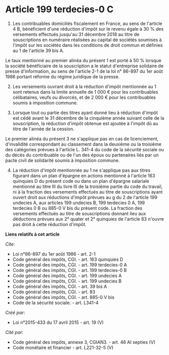 # Article 199 terdecies-0 C

1. Les contribuables domiciliés fiscalement en France, au sens de l'article 4 B, bénéficient d'une réduction d'impôt sur le
revenu égale à 30 % des versements effectués jusqu'au 31 décembre 2018 au titre de souscriptions en numéraire réalisées au
capital de sociétés soumises à l'impôt sur les sociétés dans les conditions de droit commun et définies au 1 de l'article 39
bis A. 

Le taux mentionné au premier alinéa du présent 1 est porté à 50 % lorsque la société bénéficiaire de la souscription a le
statut d'entreprise solidaire de presse d'information, au sens de l'article 2-1 de la loi n° 86-897 du 1er août 1986 portant
réforme du régime juridique de la presse. 

2. Les versements ouvrant droit à la réduction d'impôt mentionnée au 1 sont retenus dans la limite annuelle de 1 000 € pour
les contribuables célibataires, veufs ou divorcés, et de 2 000 € pour les contribuables soumis à imposition commune. 

3. Lorsque tout ou partie des titres ayant donné lieu à réduction d'impôt est cédé avant le 31 décembre de la cinquième année
suivant celle de la souscription, la réduction d'impôt obtenue est ajoutée à l'impôt dû au titre de l'année de la cession. 

Le premier alinéa du présent 3 ne s'applique pas en cas de licenciement, d'invalidité correspondant au classement dans la
deuxième ou la troisième des catégories prévues à l'article L. 341-4 du code de la sécurité sociale ou du décès du
contribuable ou de l'un des époux ou partenaires liés par un pacte civil de solidarité soumis à imposition commune. 

4. La réduction d'impôt mentionnée au 1 ne s'applique pas aux titres figurant dans un plan d'épargne en actions mentionné à
l'article 163 quinquies D du présent code ou dans un plan d'épargne salariale mentionné au titre III du livre III de la
troisième partie du code du travail, ni à la fraction des versements effectués au titre de souscriptions ayant ouvert droit
aux réductions d'impôt prévues au g du 2 de l'article 199 undecies A, aux articles 199 undecies B, 199 terdecies 0 A, 
199 terdecies 0 B ou 885-0 V bis du présent code. La fraction des versements effectués au titre de souscriptions donnant lieu
aux déductions prévues aux 2° quater et 2° quinquies de l'article 83 n'ouvre pas droit à cette réduction d'impôt.

**Liens relatifs à cet article**

_Cite_:

  - Loi n°86-897 du 1er août 1986 - art. 2-1
  - Code général des impôts, CGI. - art. 163 quinquies D
  - Code général des impôts, CGI. - art. 199 terdecies-0 A
  - Code général des impôts, CGI. - art. 199 terdecies-0 B
  - Code général des impôts, CGI. - art. 199 undecies A
  - Code général des impôts, CGI. - art. 199 undecies B
  - Code général des impôts, CGI. - art. 39 bis A
  - Code général des impôts, CGI. - art. 83
  - Code général des impôts, CGI. - art. 885-0 V bis
  - Code de la sécurité sociale. - art. L341-4

_Créé par_:

  - Loi n°2015-433 du 17 avril 2015 - art. 19 (V)

_Cité par_:

  - Code général des impôts, annexe 3, CGIAN3. - art. 46 AI septies (V)
  - Code monétaire et financier - art. L221-32-5 (V)
